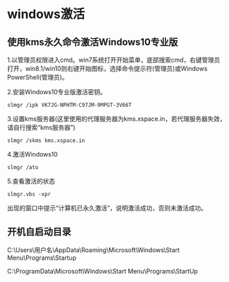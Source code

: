 # windows激活

## 使用kms永久命令激活Windows10专业版
1.以管理员权限进入cmd。win7系统打开开始菜单，底部搜索cmd，右键管理员打开，win8.1/win10则右键开始图标，选择命令提示符(管理员)或Windows PowerShell(管理员)。

2.安装Windows10专业版激活密钥。
```
slmgr /ipk VK7JG-NPHTM-C97JM-9MPGT-3V66T
```
3.设置kms服务器(这里使用的代理服务器为kms.xspace.in，若代理服务器失效，请自行搜索“kms服务器”)
```
slmgr /skms kms.xspace.in
```
4.激活Windows10
```
slmgr /ato
```

5.查看激活的状态
```
slmgr.vbs -xpr
```

出现的窗口中提示“计算机已永久激活”，说明激活成功，否则未激活成功。

## 开机自启动目录

C:\Users\用户名\AppData\Roaming\Microsoft\Windows\Start Menu\Programs\Startup

C:\ProgramData\Microsoft\Windows\Start Menu\Programs\StartUp